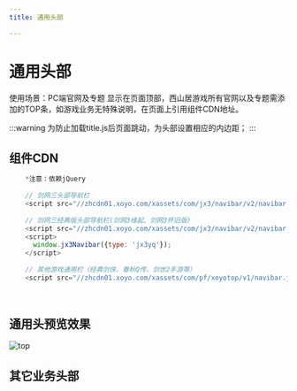 ```yaml
---
title: 通用头部

---
```

# 通用头部
使用场景：PC端官网及专题
显示在页面顶部，西山居游戏所有官网以及专题需添加的TOP条，如游戏业务无特殊说明，在页面上引用组件CDN地址。

:::warning
为防止加载title.js后页面跳动，为头部设置相应的内边距；
:::
## 组件CDN
```javascript
    *注意：依赖jQuery
    
    // 剑网三头部导航栏
    <script src="//zhcdn01.xoyo.com/xassets/com/jx3/navibar/v2/navibar.js"></script>
    
    // 剑网三经典版头部导航栏(剑网3缘起、剑网3怀旧版)
    <script src="//zhcdn01.xoyo.com/xassets/com/jx3/navibar/v2/navibar.js"></script>
    <script>
      window.jx3Navibar({type: 'jx3yq'});
    </script>
    
    // 其他游戏通用栏（经典剑侠、春秋Q传、剑世2手游等）
    <script src="//zhcdn01.xoyo.com/xassets/com/pf/xoyotop/v1/navibar.js"></script>
    
    
```

## 通用头预览效果

![top](http://xfe.seasungame.com/assets/2021/01/06/xfe/top.png)

## 其它业务头部
